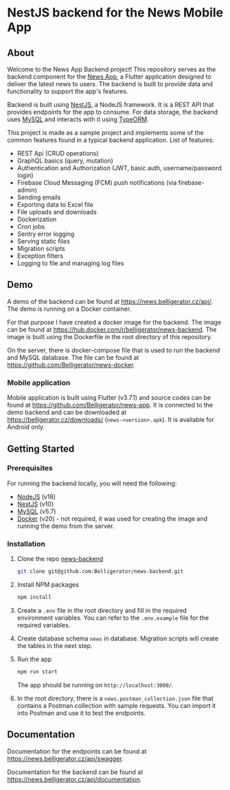 # NestJS backend for the News Mobile App

## About

Welcome to the News App Backend project! This repository serves as the backend component for the [News App](https://github.com/Belligerator/news-app), a Flutter application designed to deliver the latest news to users. The backend is built to provide data and functionality to support the app's features.

Backend is built using [NestJS](https://nestjs.com/), a NodeJS framework. It is a REST API that provides endpoints for the app to consume. For data storage, the backend uses [MySQL](https://www.mysql.com/) and interacts with it using [TypeORM](https://typeorm.io/).

This project is made as a sample project and implements some of the common features found in a typical backend application. List of features:

- REST Api (CRUD operations)
- GraphQL basics (query, mutation)
- Authentication and Authorization (JWT, basic auth, username/password login)
- Firebase Cloud Messaging (FCM) push notifications (via firebase-admin)
- Sending emails
- Exporting data to Excel file
- File uploads and downloads
- Dockerization
- Cron jobs
- Sentry error logging
- Serving static files
- Migration scripts
- Exception filters
- Logging to file and managing log files

## Demo

A demo of the backend can be found at https://news.belligerator.cz/api/. The demo is running on a Docker container.

For that purpose I have created a docker image for the backend. The image can be found at https://hub.docker.com/r/belligerator/news-backend. The image is built using the Dockerfile in the root directory of this repository.

On the server, there is docker-compose file that is used to run the backend and MySQL database. The file can be found at https://github.com/Belligerator/news-docker.

### Mobile application

Mobile application is built using Flutter (v3.7.1) and source codes can be found at https://github.com/Belligerator/news-app. It is connected to the demo backend and can be downloaded at https://belligerator.cz/downloads/ (`news-<version>.apk`). It is available for Android only.

## Getting Started

### Prerequisites

For running the backend locally, you will need the following:

- [NodeJS](https://nodejs.org/en/) (v18)
- [NestJS](https://nestjs.com/) (v10)
- [MySQL](https://www.mysql.com/) (v5.7)
- [Docker](https://www.docker.com/) (v20) - not required, it was used for creating the image and running the demo from the server.

### Installation

1. Clone the repo [news-backend](https://github.com/Belligerator/news-backend)
   ```sh
   git clone git@github.com:Belligerator/news-backend.git
    ```

2. Install NPM packages
    ```sh
    npm install
    ```

3. Create a `.env` file in the root directory and fill in the required environment variables. You can refer to the `.env.example` file for the required variables.


4. Create database schema `news` in database. Migration scripts will create the tables in the next step.


5. Run the app
    ```sh
    npm run start
    ```
    The app should be running on `http://localhost:3000/`.


6. In the root directory, there is a `news.postman_collection.json` file that contains a Postman collection with sample requests. You can import it into Postman and use it to test the endpoints.

## Documentation

Documentation for the endpoints can be found at https://news.belligerator.cz/api/swagger.

Documentation for the backend can be found at https://news.belligerator.cz/api/documentation.

